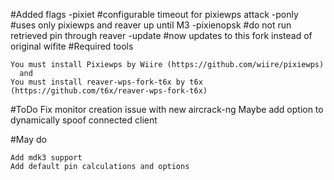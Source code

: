 #Added flags
    -pixiet <sec>     #configurable timeout for pixiewps attack
    -ponly            #uses only pixiewps and reaver up until M3
    -pixienopsk       #do not run retrieved pin through reaver
    -update           #now updates to this fork instead of original wifite
#Required tools

    You must install Pixiewps by Wiire (https://github.com/wiire/pixiewps)
      and 
    You must install reaver-wps-fork-t6x by t6x (https://github.com/t6x/reaver-wps-fork-t6x)

#ToDo
    Fix monitor creation issue with new aircrack-ng
    Maybe add option to dynamically spoof connected client

#May do    
    
    Add mdk3 support
    Add default pin calculations and options

